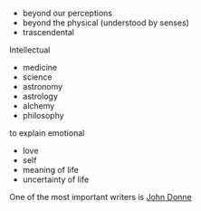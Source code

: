 - beyond our perceptions
- beyond the physical (understood by senses)
- trascendental

Intellectual
- medicine
- science
- astronomy
- astrology
- alchemy
- philosophy

to explain emotional
- love
- self
- meaning of life
- uncertainty of life

One of the most important writers is [John Donne](./John%20Donne.md)